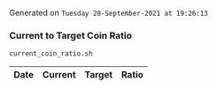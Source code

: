 Generated on `Tuesday 28-September-2021 at 19:26:13`

### Current to Target Coin Ratio
`current_coin_ratio.sh`

Date|Current|Target|Ratio
---|---|---|---
